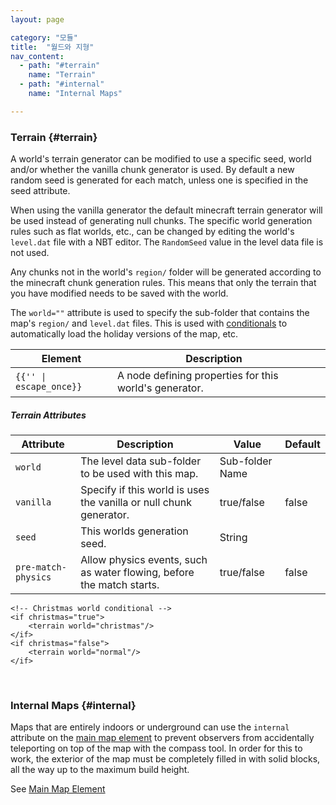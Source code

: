 ```yaml
---
layout: page

category: "모듈"
title:  "월드와 지형"
nav_content:
  - path: "#terrain"
    name: "Terrain"
  - path: "#internal"
    name: "Internal Maps"

---
```


### Terrain {#terrain}
A world's terrain generator can be modified to use a specific seed, world and/or whether the vanilla chunk generator is used. By default a new random seed is generated for each match, unless one is specified in the seed attribute.

When using the vanilla generator the default minecraft terrain generator will be used instead of generating null chunks.
The specific world generation rules such as flat worlds, etc., can be changed by editing the world's `level.dat` file with a NBT editor. The `RandomSeed` value in the level data file is not used.

Any chunks not in the world's `region/` folder will be generated according to the minecraft chunk generation rules. This means that only the terrain that you have modified needs to be saved with the world.


The `world=""` attribute is used to specify the sub-folder that contains the map's `region/` and `level.dat` files.
This is used with [conditionals](/modules/includes_conditionals#conditionals) to automatically load the holiday versions of the map, etc.

<div class='table-responsive'>
  <table class='table table-striped table-condensed'>
    <thead>
      <tr>
        <th>Element</th>
        <th>Description</th>
        <th></th>
      </tr>
    </thead>
    <tbody>
      <tr>
        <td>
          <span class='highlight'>
            <code>{{'<terrain/>' | escape_once}}</code>
          </span>
        </td>
        <td>
          A node defining properties for this world's generator.
        </td>
        <td></td>
      </tr>
    </tbody>
  </table>
</div>
<h5>Terrain Attributes</h5>
<div class='table-responsive'>
  <table class='table table-striped table-condensed'>
    <thead>
      <tr>
        <th>Attribute</th>
        <th>Description</th>
        <th>Value</th>
        <th>Default</th>
      </tr>
    </thead>
    <tbody>
      <tr>
        <td>
          <code>world</code>
        </td>
        <td>
          The level data sub-folder to be used with this map.
        </td>
        <td>
          <span class='label label-primary'>Sub-folder Name</span>
        </td>
        <td></td>
      </tr>
      <tr>
        <td>
          <code>vanilla</code>
        </td>
        <td>
          Specify if this world is uses the vanilla or null chunk generator.
        </td>
        <td>
          <span class='label label-primary'>true/false</span>
        </td>
        <td>false</td>
      </tr>
      <tr>
        <td>
          <code>seed</code>
        </td>
        <td>
          This worlds generation seed.
        </td>
        <td>
          <span class='label label-primary'>String</span>
        </td>
        <td></td>
      </tr>
      <tr>
        <td>
          <code>pre-match-physics</code>
        </td>
        <td>
          Allow physics events, such as water flowing, before the match starts.
        </td>
        <td>
          <span class='label label-primary'>true/false</span>
        </td>
        <td>false</td>
      </tr>
    </tbody>
  </table>
</div>
    <terrain vanilla="true" seed="qwerty"/>

    <!-- Christmas world conditional -->
    <if christmas="true">
        <terrain world="christmas"/>
    </if>
    <if christmas="false">
        <terrain world="normal"/>
    </if>

<br/>

### Internal Maps {#internal}
Maps that are entirely indoors or underground can use the `internal` attribute on the [main map element](/modules/main)
to prevent observers from accidentally teleporting on top of the map with the compass tool.
In order for this to work, the exterior of the map must be completely filled in with solid blocks,
all the way up to the maximum build height.

See [Main Map Element](/modules/main)
